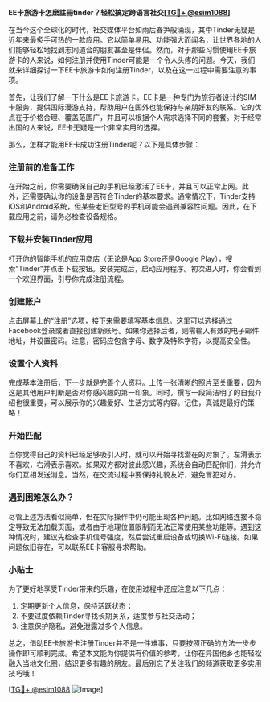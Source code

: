 **EE卡旅游卡怎麽註冊tinder？轻松搞定跨语言社交[[TG💪+ @esim1088](https://t.me/s/esim1088)]**

在当今这个全球化的时代，社交媒体平台如雨后春笋般涌现，其中Tinder无疑是近年来最炙手可热的一款应用。它以简单易用、功能强大而闻名，让世界各地的人们能够轻松地找到志同道合的朋友甚至是伴侣。然而，对于那些习惯使用EE卡旅游卡的人来说，如何注册并使用Tinder可能是一个令人头疼的问题。今天，我们就来详细探讨一下EE卡旅游卡如何注册Tinder，以及在这一过程中需要注意的事项。

首先，让我们了解一下什么是EE卡旅游卡。EE卡是一种专门为旅行者设计的SIM卡服务，提供国际漫游支持，帮助用户在国外也能保持与亲朋好友的联系。它的优点在于价格合理、覆盖范围广，并且可以根据个人需求选择不同的套餐。对于经常出国的人来说，EE卡无疑是一个非常实用的选择。

那么，怎样才能用EE卡成功注册Tinder呢？以下是具体步骤：

### 注册前的准备工作

在开始之前，你需要确保自己的手机已经激活了EE卡，并且可以正常上网。此外，还需要确认你的设备是否符合Tinder的基本要求。通常情况下，Tinder支持iOS和Android系统，但某些老旧型号的手机可能会遇到兼容性问题。因此，在下载应用之前，请务必检查设备规格。

### 下载并安装Tinder应用

打开你的智能手机的应用商店（无论是App Store还是Google Play），搜索“Tinder”并点击下载按钮。安装完成后，启动应用程序。初次进入时，你会看到一个欢迎界面，引导你完成注册流程。

### 创建账户

点击屏幕上的“注册”选项，接下来需要填写基本信息。这里可以选择通过Facebook登录或者直接创建新账号。如果你选择后者，则需输入有效的电子邮件地址，并设置密码。注意，密码应包含字母、数字及特殊字符，以提高安全性。

### 设置个人资料

完成基本注册后，下一步就是完善个人资料。上传一张清晰的照片至关重要，因为这是其他用户判断是否对你感兴趣的第一印象。同时，撰写一段简洁明了的自我介绍也很重要，可以展示你的兴趣爱好、生活方式等内容。记住，真诚是最好的策略！

### 开始匹配

当你觉得自己的资料已经足够吸引人时，就可以开始寻找潜在的对象了。左滑表示不喜欢，右滑表示喜欢。如果双方都对彼此感兴趣，系统会自动匹配你们，并允许你们互相发送消息。当然，在交流过程中要保持礼貌友好，避免冒犯对方。

### 遇到困难怎么办？

尽管上述方法看似简单，但在实际操作中仍可能出现各种问题。比如网络连接不稳定导致无法加载页面，或者由于地理位置限制而无法正常使用某些功能等。遇到这种情况时，建议先检查手机信号强度，然后尝试重启设备或切换Wi-Fi连接。如果问题依旧存在，可以联系EE卡客服寻求帮助。

### 小贴士

为了更好地享受Tinder带来的乐趣，在使用过程中还应注意以下几点：
1. 定期更新个人信息，保持活跃状态；
2. 不要过度依赖Tinder寻找长期关系，适度参与社交活动；
3. 注意保护隐私，避免泄露过多个人信息。

总之，借助EE卡旅游卡注册Tinder并不是一件难事，只要按照正确的方法一步步操作即可顺利完成。希望本文能为你提供有价值的参考，让你在异国他乡也能轻松融入当地文化圈，结识更多有趣的朋友。最后别忘了关注我们的频道获取更多实用技巧哦！

[[TG💪+ @esim1088](https://t.me/s/esim1088) ![Image](https://i.postimg.cc/4NQfJmqS/Snipaste-2025-05-13-00-14-12.png)]